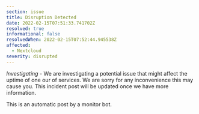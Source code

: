 ```yaml
---
section: issue
title: Disruption Detected
date: 2022-02-15T07:51:33.741702Z
resolved: true
informational: false
resolvedWhen: 2022-02-15T07:52:44.945538Z
affected:
  - Nextcloud
severity: disrupted
---
```

*Investigating* - We are investigating a potential issue that might affect the uptime of one our of services. We are sorry for any inconvenience this may cause you. This incident post will be updated once we have more information.

This is an automatic post by a monitor bot.
        